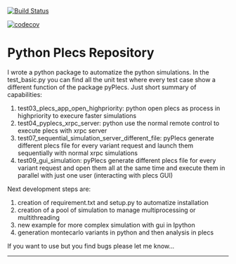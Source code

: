 [![Build Status](https://travis-ci.com/tinix84/pyplecs.svg?branch=master)](https://travis-ci.com/tinix84/pyplecs)

[![codecov](https://codecov.io/gh/tinix84/pyplecs/branch/master/graph/badge.svg)](https://codecov.io/gh/tinix84/pyplecs)

# Python Plecs Repository

I wrote a python package to automatize the python simulations. In the test_basic.py you can find all the unit test where every test case show a different function of the package pyPlecs. Just short summary of capabilities:

1. test03_plecs_app_open_highpriority: python open plecs as process in highpriority to execure faster simulations
2. test04_pyplecs_xrpc_server: python use the normal remote control to execute plecs with xrpc server
3. test07_sequential_simulation_server_different_file: pyPlecs generate different plecs file for every variant request and launch them sequentially with normal xrpc simulations
4. test09_gui_simulation: pyPlecs generate different plecs file for every variant request and open them all at the same time and execute them in parallel with just one user (interacting with plecs GUI)

Next development steps are:

1. creation of requirement.txt and setup.py to automatize installation
2. creation of a pool of simulation to manage multiprocessing or multithreading
3. new example for more complex simulation with gui in Ipython
4. generation montecarlo variants in python and then analysis in plecs 

If you want to use but you find bugs please let me know...


---------------

